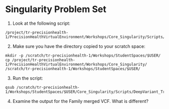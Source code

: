 # Singularity Problem Set

1. Look at the following script:
```
/project/tr-precisionhealth-1/PrecisionHealthVirtualEnvironment/Workshops/Core_Singularity/Scripts/DeepVariant_Trio_GLNexus.sh
```

2. Make sure you have the directory copied to your scratch space:
```
mkdir -p /scratch/tr-precisionhealth-1/Workshops/StudentSpaces/$USER/
cp /project/tr-precisionhealth-1/PrecisionHealthVirtualEnvironment/Workshops/Core_Singularity/ /scratch/tr-precisionhealth-1/Workshops/StudentSpaces/$USER/
```

3. Run the script:
```
qsub /scratch/tr-precisionhealth-1/Workshops/StudentSpaces/$USER/Core_Singularity/Scripts/DeepVariant_Trio_GLNexus.sh 
```

4. Examine the output for the Family merged VCF. What is different?

